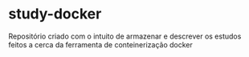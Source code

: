 # study-docker
Repositório criado com o intuito de armazenar e descrever os estudos feitos a cerca da ferramenta de conteinerização docker
